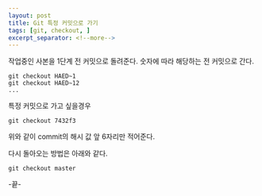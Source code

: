 ```yaml
---
layout: post
title: Git 특정 커밋으로 가기
tags: [git, checkout, ]
excerpt_separator: <!--more-->
---
```


작업중인 사본을 1단계 전 커밋으로 돌려준다. 숫자에 따라 해당하는 전 커밋으로 간다.
  
```
git checkout HAED~1
git checkout HAED~12
...
```
특정 커밋으로 가고 싶을경우
```
git checkout 7432f3
```
위와 같이 commit의 해시 값 앞 6자리만 적어준다.  

다시 돌아오는 방법은 아래와 같다.
```
git checkout master
```

  -끝-
